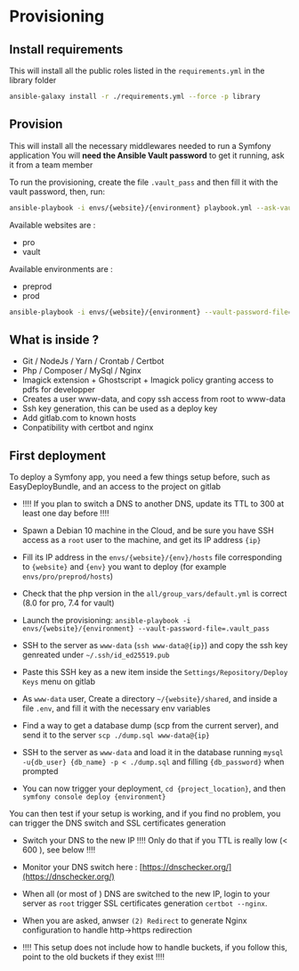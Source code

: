 # Provisioning

## Install requirements

This will install all the public roles listed in the `requirements.yml` in the library folder

```bash
ansible-galaxy install -r ./requirements.yml --force -p library
```

## Provision

This will install all the necessary middlewares needed to run a Symfony application
You will **need the Ansible Vault password** to get it running, ask it from a team member

To run the provisioning, create the file `.vault_pass` and then fill it with the vault password, then, run:

```bash
ansible-playbook -i envs/{website}/{environment} playbook.yml --ask-vault-pass
```

Available websites are :
* pro
* vault

Available environments are :
* preprod
* prod

```bash
ansible-playbook -i envs/{website}/{environment} --vault-password-file=.vault_pass
```

## What is inside ?

* Git / NodeJs / Yarn / Crontab / Certbot
* Php / Composer / MySql / Nginx
* Imagick extension + Ghostscript + Imagick policy granting access to pdfs for developper
* Creates a user www-data, and copy ssh access from root to www-data
* Ssh key generation, this can be used as a deploy key
* Add gitlab.com to known hosts
* Conpatibility with certbot and nginx

## First deployment

To deploy a Symfony app, you need a few things setup before, such as EasyDeployBundle, and an access to the project on gitlab

* ‼️‼️ If you plan to switch a DNS to another DNS, update its TTL to 300 at least one day before ‼️‼️

* Spawn a Debian 10 machine in the Cloud, and be sure you have SSH access as a `root` user to the machine, and get its IP address `{ip}`
* Fill its IP address in the `envs/{website}/{env}/hosts` file corresponding to `{website}` and `{env}` you want to deploy (for example `envs/pro/preprod/hosts`)
* Check that the php version in the `all/group_vars/default.yml` is correct (8.0 for pro, 7.4 for vault)
* Launch the provisioning: `ansible-playbook -i envs/{website}/{environment} --vault-password-file=.vault_pass`
* SSH to the server as `www-data` (`ssh www-data@{ip}`) and copy the ssh key genreated under `~/.ssh/id_ed25519.pub`
* Paste this SSH key as a new item inside the `Settings/Repository/Deploy Keys` menu on gitlab
* As `www-data` user, Create a directory `~/{website}/shared`, and inside a file `.env`, and fill it with the necessary env variables
* Find a way to get a database dump (scp from the current server), and send it to the server `scp ./dump.sql www-data@{ip}`
* SSH to the server as `www-data` and load it in the database running `mysql -u{db_user} {db_name} -p < ./dump.sql` and filling `{db_password}` when prompted
* You can now trigger your deployment, `cd {project_location}`, and then `symfony console deploy {environment}`

You can then test if your setup is working, and if you find no problem, you can trigger the DNS switch and SSL certificates generation

* Switch your DNS to the new IP ‼️‼️ Only do that if you TTL is really low (< 600 ), see below ‼️‼️
* Monitor your DNS switch here : [https://dnschecker.org/](https://dnschecker.org/)
* When all (or most of ) DNS are switched to the new IP, login to your server as `root` trigger SSL certificates generation `certbot --nginx`.
* When you are asked, anwser `(2) Redirect` to generate Nginx configuration to handle http->https redirection

* ‼️‼️ This setup does not include how to handle buckets, if you follow this, point to the old buckets if they exist ‼️‼️